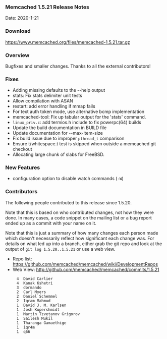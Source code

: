 ### Memcached 1.5.21 Release Notes

Date: 2020-1-21

### Download

https://www.memcached.org/files/memcached-1.5.21.tar.gz

### Overview

Bugfixes and smaller changes. Thanks to all the external contributors!

### Fixes

  * Adding missing defaults to the --help output
  * stats: Fix stats delimiter unit tests
  * Allow compilation with ASAN
  * restart: add error handling if mmap fails
  * For text auth token mode, use alternative bcmp implementation
  * memcached-tool: Fix up tabular output for the 'stats' command.
  * `linux_priv.c`: add termios.h include to fix powerpc(64) builds
  * Update the build documentation in BUILD file
  * Update documentation for --max-item-size
  * Fix build issue due to improper `pthread_t` comparison
  * Ensure t/whitespace.t test is skipped when outside a memcached git checkout
  * Allocating large chunk of slabs for FreeBSD.

### New Features

  * configuration option to disable watch commands (`-W`)

### Contributors

The following people contributed to this release since 1.5.20.

Note that this is based on who contributed changes, not how they were
done.  In many cases, a code snippet on the mailing list or a bug
report ended up as a commit with your name on it.

Note that this is just a summary of how many changes each person made
which doesn't necessarily reflect how significant each change was.
For details on what led up into a branch, either grab the git repo and
look at the output of `git log 1.5.20..1.5.21` or use a web view.

  * Repo list: https://github.com/memcached/memcached/wiki/DevelopmentRepos
  * Web View: http://github.com/memcached/memcached/commits/1.5.21

```
     4	David Carlier
     4	Kanak Kshetri
     3	dormando
     2	Carl Myers
     2	Daniel Schemmel
     2	Iqram Mahmud
     1	David J. M. Karlsen
     1	Josh Kupershmidt
     1	Martin Tzvetanov Grigorov
     1	Sailesh Mukil
     1	Tharanga Gamaethige
     1	iqr4m
     1	q66

```
